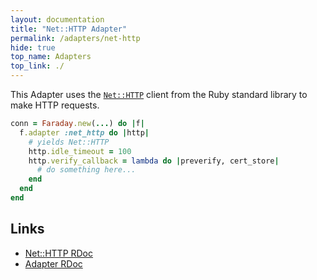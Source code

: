 ```yaml
---
layout: documentation
title: "Net::HTTP Adapter"
permalink: /adapters/net-http
hide: true
top_name: Adapters
top_link: ./
---
```


This Adapter uses the [`Net::HTTP`][rdoc] client from the Ruby standard library to make
HTTP requests.

```ruby
conn = Faraday.new(...) do |f|
  f.adapter :net_http do |http|
    # yields Net::HTTP
    http.idle_timeout = 100
    http.verify_callback = lambda do |preverify, cert_store|
      # do something here...
    end
  end
end
```

## Links

* [Net::HTTP RDoc][rdoc]
* [Adapter RDoc][adapter_rdoc]

[rdoc]: http://ruby-doc.org/stdlib/libdoc/net/http/rdoc/Net/HTTP.html
[adapter_rdoc]: https://www.rubydoc.info/gems/faraday/Faraday/Adapter/NetHttp
